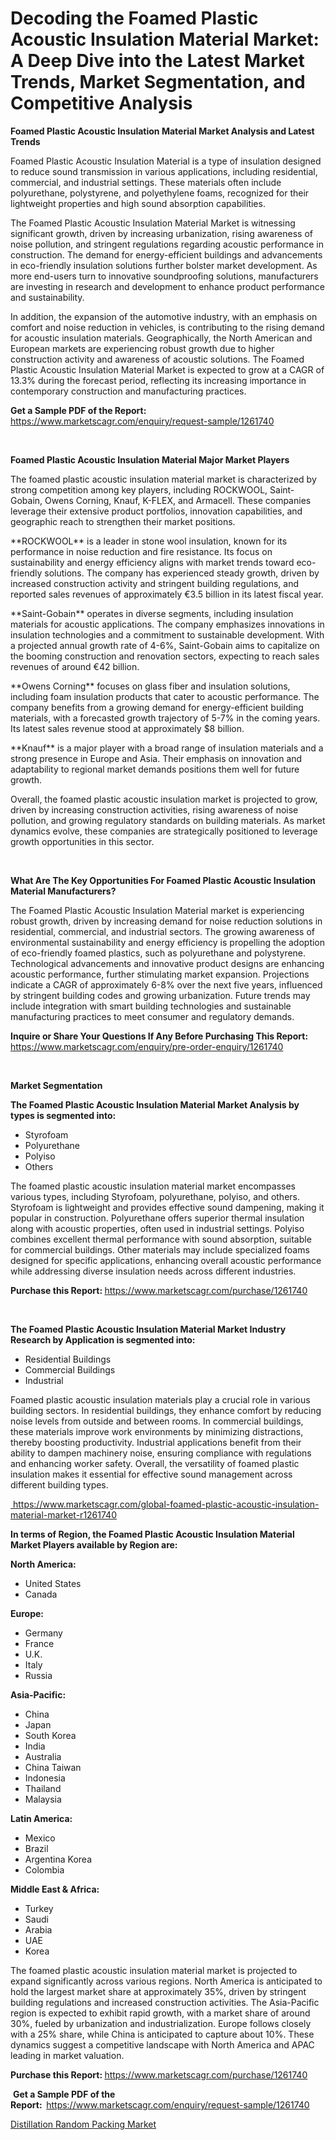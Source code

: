 <p><h1>Decoding the Foamed Plastic Acoustic Insulation Material Market: A Deep Dive into the Latest Market Trends, Market Segmentation, and Competitive Analysis</h1></p><p><strong>Foamed Plastic Acoustic Insulation Material Market Analysis and Latest Trends</strong></p>
<p><p>Foamed Plastic Acoustic Insulation Material is a type of insulation designed to reduce sound transmission in various applications, including residential, commercial, and industrial settings. These materials often include polyurethane, polystyrene, and polyethylene foams, recognized for their lightweight properties and high sound absorption capabilities. </p><p>The Foamed Plastic Acoustic Insulation Material Market is witnessing significant growth, driven by increasing urbanization, rising awareness of noise pollution, and stringent regulations regarding acoustic performance in construction. The demand for energy-efficient buildings and advancements in eco-friendly insulation solutions further bolster market development. As more end-users turn to innovative soundproofing solutions, manufacturers are investing in research and development to enhance product performance and sustainability. </p><p>In addition, the expansion of the automotive industry, with an emphasis on comfort and noise reduction in vehicles, is contributing to the rising demand for acoustic insulation materials. Geographically, the North American and European markets are experiencing robust growth due to higher construction activity and awareness of acoustic solutions. The Foamed Plastic Acoustic Insulation Material Market is expected to grow at a CAGR of 13.3% during the forecast period, reflecting its increasing importance in contemporary construction and manufacturing practices.</p></p>
<p><strong>Get a Sample PDF of the Report:&nbsp;</strong> <a href="https://www.marketscagr.com/enquiry/request-sample/1261740?utm_campaign=3509&utm_medium=2&utm_source=Github&utm_content=ia&utm_term=24032025&utm_id=foamed-plastic-acoustic-insulation-material">https://www.marketscagr.com/enquiry/request-sample/1261740</a></p>
<p>&nbsp;</p>
<p><strong>Foamed Plastic Acoustic Insulation Material Major Market Players</strong></p>
<p><p>The foamed plastic acoustic insulation material market is characterized by strong competition among key players, including ROCKWOOL, Saint-Gobain, Owens Corning, Knauf, K-FLEX, and Armacell. These companies leverage their extensive product portfolios, innovation capabilities, and geographic reach to strengthen their market positions.</p><p>**ROCKWOOL** is a leader in stone wool insulation, known for its performance in noise reduction and fire resistance. Its focus on sustainability and energy efficiency aligns with market trends toward eco-friendly solutions. The company has experienced steady growth, driven by increased construction activity and stringent building regulations, and reported sales revenues of approximately €3.5 billion in its latest fiscal year.</p><p>**Saint-Gobain** operates in diverse segments, including insulation materials for acoustic applications. The company emphasizes innovations in insulation technologies and a commitment to sustainable development. With a projected annual growth rate of 4-6%, Saint-Gobain aims to capitalize on the booming construction and renovation sectors, expecting to reach sales revenues of around €42 billion.</p><p>**Owens Corning** focuses on glass fiber and insulation solutions, including foam insulation products that cater to acoustic performance. The company benefits from a growing demand for energy-efficient building materials, with a forecasted growth trajectory of 5-7% in the coming years. Its latest sales revenue stood at approximately $8 billion.</p><p>**Knauf** is a major player with a broad range of insulation materials and a strong presence in Europe and Asia. Their emphasis on innovation and adaptability to regional market demands positions them well for future growth.</p><p>Overall, the foamed plastic acoustic insulation market is projected to grow, driven by increasing construction activities, rising awareness of noise pollution, and growing regulatory standards on building materials. As market dynamics evolve, these companies are strategically positioned to leverage growth opportunities in this sector.</p></p>
<p>&nbsp;</p>
<p><strong>What Are The Key Opportunities For Foamed Plastic Acoustic Insulation Material Manufacturers?</strong></p>
<p><p>The Foamed Plastic Acoustic Insulation Material market is experiencing robust growth, driven by increasing demand for noise reduction solutions in residential, commercial, and industrial sectors. The growing awareness of environmental sustainability and energy efficiency is propelling the adoption of eco-friendly foamed plastics, such as polyurethane and polystyrene. Technological advancements and innovative product designs are enhancing acoustic performance, further stimulating market expansion. Projections indicate a CAGR of approximately 6-8% over the next five years, influenced by stringent building codes and growing urbanization. Future trends may include integration with smart building technologies and sustainable manufacturing practices to meet consumer and regulatory demands.</p></p>
<p><strong>Inquire or Share Your Questions If Any Before Purchasing This Report:</strong> <a href="https://www.marketscagr.com/enquiry/pre-order-enquiry/1261740?utm_campaign=3509&utm_medium=2&utm_source=Github&utm_content=ia&utm_term=24032025&utm_id=foamed-plastic-acoustic-insulation-material">https://www.marketscagr.com/enquiry/pre-order-enquiry/1261740</a></p>
<p>&nbsp;</p>
<p><strong>Market Segmentation</strong></p>
<p><strong>The Foamed Plastic Acoustic Insulation Material Market Analysis by types is segmented into:</strong></p>
<p><ul><li>Styrofoam</li><li>Polyurethane</li><li>Polyiso</li><li>Others</li></ul></p>
<p><p>The foamed plastic acoustic insulation material market encompasses various types, including Styrofoam, polyurethane, polyiso, and others. Styrofoam is lightweight and provides effective sound dampening, making it popular in construction. Polyurethane offers superior thermal insulation along with acoustic properties, often used in industrial settings. Polyiso combines excellent thermal performance with sound absorption, suitable for commercial buildings. Other materials may include specialized foams designed for specific applications, enhancing overall acoustic performance while addressing diverse insulation needs across different industries.</p></p>
<p><strong>Purchase this Report:&nbsp;</strong><a href="https://www.marketscagr.com/purchase/1261740?utm_campaign=3509&utm_medium=2&utm_source=Github&utm_content=ia&utm_term=24032025&utm_id=foamed-plastic-acoustic-insulation-material">https://www.marketscagr.com/purchase/1261740</a></p>
<p>&nbsp;</p>
<p><strong>The Foamed Plastic Acoustic Insulation Material Market Industry Research by Application is segmented into:</strong></p>
<p><ul><li>Residential Buildings</li><li>Commercial Buildings</li><li>Industrial</li></ul></p>
<p><p>Foamed plastic acoustic insulation materials play a crucial role in various building sectors. In residential buildings, they enhance comfort by reducing noise levels from outside and between rooms. In commercial buildings, these materials improve work environments by minimizing distractions, thereby boosting productivity. Industrial applications benefit from their ability to dampen machinery noise, ensuring compliance with regulations and enhancing worker safety. Overall, the versatility of foamed plastic insulation makes it essential for effective sound management across different building types.</p></p>
<p><a href="https://www.marketscagr.com/global-foamed-plastic-acoustic-insulation-material-market-r1261740?utm_campaign=3509&utm_medium=2&utm_source=Github&utm_content=ia&utm_term=24032025&utm_id=foamed-plastic-acoustic-insulation-material">&nbsp;https://www.marketscagr.com/global-foamed-plastic-acoustic-insulation-material-market-r1261740</a></p>
<p><strong>In terms of Region, the Foamed Plastic Acoustic Insulation Material Market Players available by Region are:</strong></p>
<p>
    <p> <strong> North America: </strong>
        <ul>
            <li>United States</li>
            <li>Canada</li>
        </ul>
        </p> 
    <p> <strong> Europe: </strong>
        <ul>
            <li>Germany</li>
            <li>France</li>
            <li>U.K.</li>
            <li>Italy</li>
            <li>Russia</li>
        </ul>
        </p> 
    <p> <strong> Asia-Pacific: </strong>
        <ul>
            <li>China</li>
            <li>Japan</li>
            <li>South Korea</li>
            <li>India</li>
            <li>Australia</li>
            <li>China Taiwan</li>
            <li>Indonesia</li>
            <li>Thailand</li>
            <li>Malaysia</li>
        </ul>
        </p> 
    <p> <strong> Latin America: </strong>
        <ul>
            <li>Mexico</li>
            <li>Brazil</li>
            <li>Argentina Korea</li>
            <li>Colombia</li>
        </ul>
        </p> 
    <p> <strong> Middle East & Africa: </strong>
        <ul>
            <li>Turkey</li>
            <li>Saudi</li>
            <li>Arabia</li>
            <li>UAE</li>
            <li>Korea</li>
        </ul>
    </p>
    </p>
<p><p>The foamed plastic acoustic insulation material market is projected to expand significantly across various regions. North America is anticipated to hold the largest market share at approximately 35%, driven by stringent building regulations and increased construction activities. The Asia-Pacific region is expected to exhibit rapid growth, with a market share of around 30%, fueled by urbanization and industrialization. Europe follows closely with a 25% share, while China is anticipated to capture about 10%. These dynamics suggest a competitive landscape with North America and APAC leading in market valuation.</p></p>
<p><strong>Purchase this Report: </strong><a href="https://www.marketscagr.com/purchase/1261740?utm_campaign=3509&utm_medium=2&utm_source=Github&utm_content=ia&utm_term=24032025&utm_id=foamed-plastic-acoustic-insulation-material">https://www.marketscagr.com/purchase/1261740</a></p>
<p>&nbsp;<strong>Get a Sample PDF of the Report:&nbsp;&nbsp;</strong><a href="https://www.marketscagr.com/enquiry/request-sample/1261740?utm_campaign=3509&utm_medium=2&utm_source=Github&utm_content=ia&utm_term=24032025&utm_id=foamed-plastic-acoustic-insulation-material">https://www.marketscagr.com/enquiry/request-sample/1261740</a></p>
<p><strong></strong></p>
<p><p><a href="https://github.com/zakkistuey/Market-Research-Report-List-1/blob/main/distillation-random-packing-market.md?utm_campaign=3509&utm_medium=2&utm_source=Github&utm_content=ia&utm_term=24032025&utm_id=foamed-plastic-acoustic-insulation-material">Distillation Random Packing Market</a></p></p>